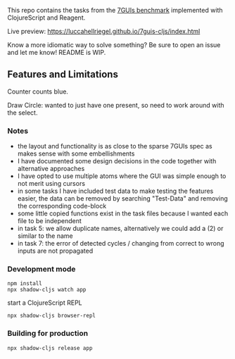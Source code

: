 This repo contains the tasks from the [7GUIs benchmark](https://eugenkiss.github.io/7guis/) implemented with ClojureScript and Reagent.

Live preview: https://luccahellriegel.github.io/7guis-cljs/index.html

Know a more idiomatic way to solve something? Be sure to open an issue and let me know!
README is WIP.

## Features and Limitations

Counter counts blue.

Draw Circle: wanted to just have one present, so need to work around with the select.

### Notes

- the layout and functionality is as close to the sparse 7GUIs spec as makes sense with some embellishments
- I have documented some design decisions in the code together with alternative approaches
- I have opted to use multiple atoms where the GUI was simple enough to not merit using cursors
- in some tasks I have included test data to make testing the features easier, the data can be removed by searching "Test-Data" and removing the corresponding code-block
- some little copied functions exist in the task files because I wanted each file to be independent
- in task 5: we allow duplicate names, alternatively we could add a (2) or similar to the name
- in task 7: the error of detected cycles / changing from correct to wrong inputs are not propagated

### Development mode

```
npm install
npx shadow-cljs watch app
```

start a ClojureScript REPL

```
npx shadow-cljs browser-repl
```

### Building for production

```
npx shadow-cljs release app
```

